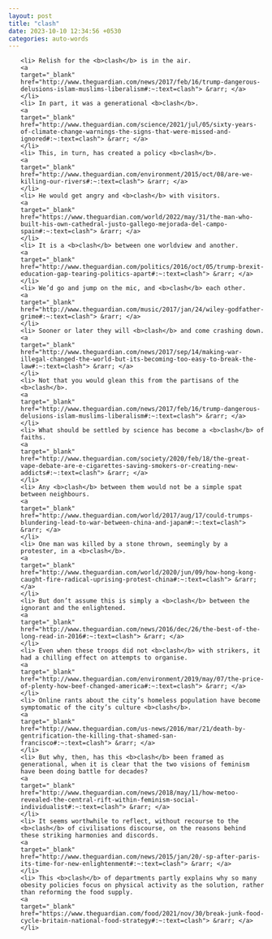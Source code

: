 ```yaml
---
layout: post
title: "clash"
date: 2023-10-10 12:34:56 +0530
categories: auto-words
---
```

<ol>

    <li> Relish for the <b>clash</b> is in the air.
    <a 
    target="_blank" 
    href="http://www.theguardian.com/news/2017/feb/16/trump-dangerous-delusions-islam-muslims-liberalism#:~:text=clash"> &rarr; </a>
    </li>
    <li> In part, it was a generational <b>clash</b>.
    <a 
    target="_blank" 
    href="http://www.theguardian.com/science/2021/jul/05/sixty-years-of-climate-change-warnings-the-signs-that-were-missed-and-ignored#:~:text=clash"> &rarr; </a>
    </li>
    <li> This, in turn, has created a policy <b>clash</b>.
    <a 
    target="_blank" 
    href="http://www.theguardian.com/environment/2015/oct/08/are-we-killing-our-rivers#:~:text=clash"> &rarr; </a>
    </li>
    <li> He would get angry and <b>clash</b> with visitors.
    <a 
    target="_blank" 
    href="https://www.theguardian.com/world/2022/may/31/the-man-who-built-his-own-cathedral-justo-gallego-mejorada-del-campo-spain#:~:text=clash"> &rarr; </a>
    </li>
    <li> It is a <b>clash</b> between one worldview and another.
    <a 
    target="_blank" 
    href="http://www.theguardian.com/politics/2016/oct/05/trump-brexit-education-gap-tearing-politics-apart#:~:text=clash"> &rarr; </a>
    </li>
    <li> We’d go and jump on the mic, and <b>clash</b> each other.
    <a 
    target="_blank" 
    href="http://www.theguardian.com/music/2017/jan/24/wiley-godfather-grime#:~:text=clash"> &rarr; </a>
    </li>
    <li> Sooner or later they will <b>clash</b> and come crashing down.
    <a 
    target="_blank" 
    href="http://www.theguardian.com/news/2017/sep/14/making-war-illegal-changed-the-world-but-its-becoming-too-easy-to-break-the-law#:~:text=clash"> &rarr; </a>
    </li>
    <li> Not that you would glean this from the partisans of the <b>clash</b>.
    <a 
    target="_blank" 
    href="http://www.theguardian.com/news/2017/feb/16/trump-dangerous-delusions-islam-muslims-liberalism#:~:text=clash"> &rarr; </a>
    </li>
    <li> What should be settled by science has become a <b>clash</b> of faiths.
    <a 
    target="_blank" 
    href="http://www.theguardian.com/society/2020/feb/18/the-great-vape-debate-are-e-cigarettes-saving-smokers-or-creating-new-addicts#:~:text=clash"> &rarr; </a>
    </li>
    <li> Any <b>clash</b> between them would not be a simple spat between neighbours.
    <a 
    target="_blank" 
    href="http://www.theguardian.com/world/2017/aug/17/could-trumps-blundering-lead-to-war-between-china-and-japan#:~:text=clash"> &rarr; </a>
    </li>
    <li> One man was killed by a stone thrown, seemingly by a protester, in a <b>clash</b>.
    <a 
    target="_blank" 
    href="http://www.theguardian.com/world/2020/jun/09/how-hong-kong-caught-fire-radical-uprising-protest-china#:~:text=clash"> &rarr; </a>
    </li>
    <li> But don’t assume this is simply a <b>clash</b> between the ignorant and the enlightened.
    <a 
    target="_blank" 
    href="http://www.theguardian.com/news/2016/dec/26/the-best-of-the-long-read-in-2016#:~:text=clash"> &rarr; </a>
    </li>
    <li> Even when these troops did not <b>clash</b> with strikers, it had a chilling effect on attempts to organise.
    <a 
    target="_blank" 
    href="http://www.theguardian.com/environment/2019/may/07/the-price-of-plenty-how-beef-changed-america#:~:text=clash"> &rarr; </a>
    </li>
    <li> Online rants about the city’s homeless population have become symptomatic of the city’s culture <b>clash</b>.
    <a 
    target="_blank" 
    href="http://www.theguardian.com/us-news/2016/mar/21/death-by-gentrification-the-killing-that-shamed-san-francisco#:~:text=clash"> &rarr; </a>
    </li>
    <li> But why, then, has this <b>clash</b> been framed as generational, when it is clear that the two visions of feminism have been doing battle for decades?
    <a 
    target="_blank" 
    href="http://www.theguardian.com/news/2018/may/11/how-metoo-revealed-the-central-rift-within-feminism-social-individualist#:~:text=clash"> &rarr; </a>
    </li>
    <li> It seems worthwhile to reflect, without recourse to the <b>clash</b> of civilisations discourse, on the reasons behind these striking harmonies and discords.
    <a 
    target="_blank" 
    href="http://www.theguardian.com/news/2015/jan/20/-sp-after-paris-its-time-for-new-enlightenment#:~:text=clash"> &rarr; </a>
    </li>
    <li> This <b>clash</b> of departments partly explains why so many obesity policies focus on physical activity as the solution, rather than reforming the food supply.
    <a 
    target="_blank" 
    href="https://www.theguardian.com/food/2021/nov/30/break-junk-food-cycle-britain-national-food-strategy#:~:text=clash"> &rarr; </a>
    </li>